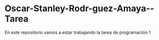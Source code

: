 # Oscar-Stanley-Rodr-guez-Amaya--Tarea
En este repositorio vamos a estar trabajando la tarea de programación 1
